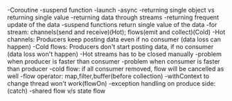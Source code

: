 -Coroutine
-suspend function 
-launch
-async
-returning single object vs returning single value
-returning data through streams
-returning frequent update of the data
-suspend functions return single value of the data
-for stream: channels(send and receive)(Hot);  flows(emit and collect)(Cold)
-Hot channels: Producers keep posting data even if no consumer (data loss can happen)
-Cold flows: Producers don't start posting data, if no consumer (data loss won't happen)
-Hot streams has to be closed manually
-problem when producer is faster than consumer
-problem when consumer is faster than producer 
-cold flow: if all consumer removed, flow will be cancelled as well
 -flow operator: map,filter,buffer(before collection)
-withContext to change thread won't work(flowOn)
-exception handling on produce side:(catch)
-shared flow v/s state flow